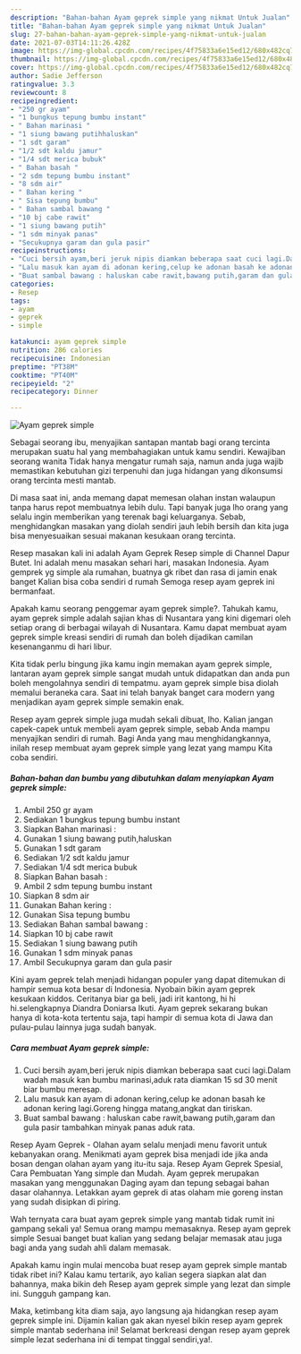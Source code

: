 ```yaml
---
description: "Bahan-bahan Ayam geprek simple yang nikmat Untuk Jualan"
title: "Bahan-bahan Ayam geprek simple yang nikmat Untuk Jualan"
slug: 27-bahan-bahan-ayam-geprek-simple-yang-nikmat-untuk-jualan
date: 2021-07-03T14:11:26.428Z
image: https://img-global.cpcdn.com/recipes/4f75833a6e15ed12/680x482cq70/ayam-geprek-simple-foto-resep-utama.jpg
thumbnail: https://img-global.cpcdn.com/recipes/4f75833a6e15ed12/680x482cq70/ayam-geprek-simple-foto-resep-utama.jpg
cover: https://img-global.cpcdn.com/recipes/4f75833a6e15ed12/680x482cq70/ayam-geprek-simple-foto-resep-utama.jpg
author: Sadie Jefferson
ratingvalue: 3.3
reviewcount: 8
recipeingredient:
- "250 gr ayam"
- "1 bungkus tepung bumbu instant"
- " Bahan marinasi "
- "1 siung bawang putihhaluskan"
- "1 sdt garam"
- "1/2 sdt kaldu jamur"
- "1/4 sdt merica bubuk"
- " Bahan basah "
- "2 sdm tepung bumbu instant"
- "8 sdm air"
- " Bahan kering "
- " Sisa tepung bumbu"
- " Bahan sambal bawang "
- "10 bj cabe rawit"
- "1 siung bawang putih"
- "1 sdm minyak panas"
- "Secukupnya garam dan gula pasir"
recipeinstructions:
- "Cuci bersih ayam,beri jeruk nipis diamkan beberapa saat cuci lagi.Dalam wadah masuk kan bumbu marinasi,aduk rata diamkan 15 sd 30 menit biar bumbu meresap."
- "Lalu masuk kan ayam di adonan kering,celup ke adonan basah ke adonan kering lagi.Goreng hingga matang,angkat dan tiriskan."
- "Buat sambal bawang : haluskan cabe rawit,bawang putih,garam dan gula pasir tambahkan minyak panas aduk rata."
categories:
- Resep
tags:
- ayam
- geprek
- simple

katakunci: ayam geprek simple 
nutrition: 286 calories
recipecuisine: Indonesian
preptime: "PT38M"
cooktime: "PT40M"
recipeyield: "2"
recipecategory: Dinner

---
```



![Ayam geprek simple](https://img-global.cpcdn.com/recipes/4f75833a6e15ed12/680x482cq70/ayam-geprek-simple-foto-resep-utama.jpg)

Sebagai seorang ibu, menyajikan santapan mantab bagi orang tercinta merupakan suatu hal yang membahagiakan untuk kamu sendiri. Kewajiban seorang  wanita Tidak hanya mengatur rumah saja, namun anda juga wajib memastikan kebutuhan gizi terpenuhi dan juga hidangan yang dikonsumsi orang tercinta mesti mantab.

Di masa  saat ini, anda memang dapat memesan olahan instan walaupun tanpa harus repot membuatnya lebih dulu. Tapi banyak juga lho orang yang selalu ingin memberikan yang terenak bagi keluarganya. Sebab, menghidangkan masakan yang diolah sendiri jauh lebih bersih dan kita juga bisa menyesuaikan sesuai makanan kesukaan orang tercinta. 

Resep masakan kali ini adalah Ayam Geprek Resep simple di Channel Dapur Butet. Ini adalah menu masakan sehari hari, masakan Indonesia. Ayam gemprek yg simple ala rumahan, buatnya gk ribet dan rasa di jamin enak banget Kalian bisa coba sendiri d rumah Semoga resep ayam geprek ini bermanfaat.

Apakah kamu seorang penggemar ayam geprek simple?. Tahukah kamu, ayam geprek simple adalah sajian khas di Nusantara yang kini digemari oleh setiap orang di berbagai wilayah di Nusantara. Kamu dapat membuat ayam geprek simple kreasi sendiri di rumah dan boleh dijadikan camilan kesenanganmu di hari libur.

Kita tidak perlu bingung jika kamu ingin memakan ayam geprek simple, lantaran ayam geprek simple sangat mudah untuk didapatkan dan anda pun boleh mengolahnya sendiri di tempatmu. ayam geprek simple bisa diolah memalui beraneka cara. Saat ini telah banyak banget cara modern yang menjadikan ayam geprek simple semakin enak.

Resep ayam geprek simple juga mudah sekali dibuat, lho. Kalian jangan capek-capek untuk membeli ayam geprek simple, sebab Anda mampu menyajikan sendiri di rumah. Bagi Anda yang mau menghidangkannya, inilah resep membuat ayam geprek simple yang lezat yang mampu Kita coba sendiri.

<!--inarticleads1-->

##### Bahan-bahan dan bumbu yang dibutuhkan dalam menyiapkan Ayam geprek simple:

1. Ambil 250 gr ayam
1. Sediakan 1 bungkus tepung bumbu instant
1. Siapkan  Bahan marinasi :
1. Gunakan 1 siung bawang putih,haluskan
1. Gunakan 1 sdt garam
1. Sediakan 1/2 sdt kaldu jamur
1. Sediakan 1/4 sdt merica bubuk
1. Siapkan  Bahan basah :
1. Ambil 2 sdm tepung bumbu instant
1. Siapkan 8 sdm air
1. Gunakan  Bahan kering :
1. Gunakan  Sisa tepung bumbu
1. Sediakan  Bahan sambal bawang :
1. Siapkan 10 bj cabe rawit
1. Sediakan 1 siung bawang putih
1. Gunakan 1 sdm minyak panas
1. Ambil Secukupnya garam dan gula pasir


Kini ayam geprek telah menjadi hidangan populer yang dapat ditemukan di hampir semua kota besar di Indonesia. Nyobain bikin ayam geprek kesukaan kiddos. Ceritanya biar ga beli, jadi irit kantong, hi hi hi.selengkapnya Diandra Doniarsa Ikuti. Ayam geprek sekarang bukan hanya di kota-kota tertentu saja, tapi hampir di semua kota di Jawa dan pulau-pulau lainnya juga sudah banyak. 

<!--inarticleads2-->

##### Cara membuat Ayam geprek simple:

1. Cuci bersih ayam,beri jeruk nipis diamkan beberapa saat cuci lagi.Dalam wadah masuk kan bumbu marinasi,aduk rata diamkan 15 sd 30 menit biar bumbu meresap.
1. Lalu masuk kan ayam di adonan kering,celup ke adonan basah ke adonan kering lagi.Goreng hingga matang,angkat dan tiriskan.
1. Buat sambal bawang : haluskan cabe rawit,bawang putih,garam dan gula pasir tambahkan minyak panas aduk rata.


Resep Ayam Geprek - Olahan ayam selalu menjadi menu favorit untuk kebanyakan orang. Menikmati ayam geprek bisa menjadi ide jika anda bosan dengan olahan ayam yang itu-itu saja. Resep Ayam Geprek Spesial, Cara Pembuatan Yang simple dan Mudah. Ayam geprek merupakan masakan yang menggunakan Daging ayam dan tepung sebagai bahan dasar olahannya. Letakkan ayam geprek di atas olaham mie goreng instan yang sudah disipkan di piring. 

Wah ternyata cara buat ayam geprek simple yang mantab tidak rumit ini gampang sekali ya! Semua orang mampu memasaknya. Resep ayam geprek simple Sesuai banget buat kalian yang sedang belajar memasak atau juga bagi anda yang sudah ahli dalam memasak.

Apakah kamu ingin mulai mencoba buat resep ayam geprek simple mantab tidak ribet ini? Kalau kamu tertarik, ayo kalian segera siapkan alat dan bahannya, maka bikin deh Resep ayam geprek simple yang lezat dan simple ini. Sungguh gampang kan. 

Maka, ketimbang kita diam saja, ayo langsung aja hidangkan resep ayam geprek simple ini. Dijamin kalian gak akan nyesel bikin resep ayam geprek simple mantab sederhana ini! Selamat berkreasi dengan resep ayam geprek simple lezat sederhana ini di tempat tinggal sendiri,ya!.

